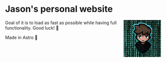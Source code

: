 # Jason's personal website

<img src="public/avatar.png" height="120" align="right">

Goal of it is to load as fast as possible while having full functionality. Good luck! 👾

Made in Astro 🚀️
